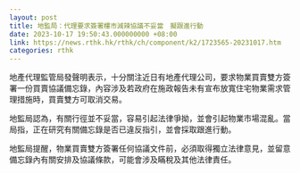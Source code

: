 ```yaml
---
layout: post
title: 地監局：代理要求簽署樓市減辣協議不妥當　擬跟進行動
date: 2023-10-17 19:50:43.000000000 +08:00
link: https://news.rthk.hk/rthk/ch/component/k2/1723565-20231017.htm
categories: rthk
---
```


地產代理監管局發聲明表示，十分關注近日有地產代理公司，要求物業買賣雙方簽署一份買賣協議備忘錄，內容涉及若政府在施政報告未有宣布放寬住宅物業需求管理措施時，買賣雙方可取消交易。

地監局認為，有關行徑並不妥當，容易引起法律爭拗，並會引起物業市場混亂。當局指，正在研究有關備忘錄是否已違反指引，並會採取跟進行動。

地監局提醒，物業買賣雙方簽署任何協議文件前，必須取得獨立法律意見，並留意備忘錄內有關安排及協議條款，可能會涉及瞞稅及其他法律責任。
